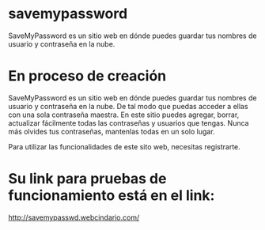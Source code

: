 # savemypassword
SaveMyPassword es un sitio web en dónde puedes guardar tus nombres de usuario y contraseña en la nube. 

# En proceso de creación
SaveMyPassword es un sitio web en dónde puedes guardar tus nombres de usuario y contraseña en la nube. De tal modo que puedas acceder a ellas con una sola contraseña maestra. En este sitio puedes agregar, borrar, actualizar fácilmente todas las contraseñas y usuarios que tengas. Nunca más olvides tus contraseñas, mantenlas todas en un solo lugar.

Para utilizar las funcionalidades de este sito web, necesitas registrarte.

# Su link para pruebas de funcionamiento está en el link:
http://savemypasswd.webcindario.com/
